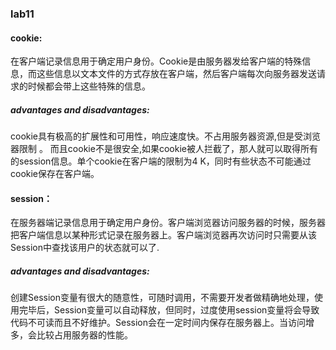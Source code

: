 ### lab11
#### cookie:

​       在客户端记录信息用于确定用户身份。Cookie是由服务器发给客户端的特殊信息，而这些信息以文本文件的方式存放在客户端，然后客户端每次向服务器发送请求的时候都会带上这些特殊的信息。

#####  advantages and disadvantages:

​      cookie具有极高的扩展性和可用性，响应速度快。不占用服务器资源,但是受浏览器限制 。 而且cookie不是很安全,如果cookie被人拦截了，那人就可以取得所有的session信息。单个cookie在客户端的限制为4 K，同时有些状态不可能通过cookie保存在客户端。

#### session：

​       在服务器端记录信息用于确定用户身份。客户端浏览器访问服务器的时候，服务器把客户端信息以某种形式记录在服务器上。客户端浏览器再次访问时只需要从该Session中查找该用户的状态就可以了.

#####  advantages and disadvantages:
​       创建Session变量有很大的随意性，可随时调用，不需要开发者做精确地处理，使用完毕后，Session变量可以自动释放，但同时，过度使用session变量将会导致代码不可读而且不好维护。Session会在一定时间内保存在服务器上。当访问增多，会比较占用服务器的性能。